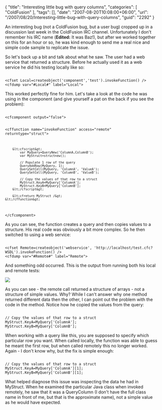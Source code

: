 {
	"title": "Interesting little bug with query columns",
	"categories": [
		"ColdFusion"
	],
	"tags": [],
	"date": "2007-08-20T10:08:00+06:00",
	"url": "/2007/08/20/Interesting-little-bug-with-query-columns",
	"guid": "2292"
}

An interesting bug (not a ColdFusion bug, but a user bug) cropped up in a discussion last week in the ColdFusion IRC channel. Unfortunately I don't remember his IRC name (<b>Edited:</b> It was Baz!), but after we worked together on this for an hour or so, he was kind enough to send me a real nice and simple code sample to replicate the issue.

So let's back up a bit and talk about what he saw. The user had a web service that returned a structure. Before he actually used it as a web service he did his testing locally like so:
<!--more-->
<code>
&lt;cfset Local=createobject('component','test').invokeFunction() /&gt;
&lt;cfdump var="#Local#" label="Local"&gt;
</code>

This worked perfectly fine for him. Let's take a look at the code he was using in the component (and give yourself a pat on the back if you see the problem):

<code>
&lt;cfcomponent output="false"&gt;

&lt;cffunction name="invokeFunction" access="remote" returntype="struct"&gt;

        &lt;cfscript&gt;
            var MyQuery=QueryNew('ColumnA,ColumnB');
            var MyStruct=structnew();

            // Populate 1 row of the query
            QueryAddRow(MyQuery, 1);
            QuerySetCell(MyQuery, 'ColumnA', 'ValueA');
            QuerySetCell(MyQuery, 'ColumnB', 'ValueB');

            // Copy the values of that row to a struct
            MyStruct.KeyA=MyQuery['ColumnA'];
            MyStruct.KeyB=MyQuery['ColumnB'];
        &lt;/cfscript&gt;

        &lt;cfreturn MyStruct /&gt;
    &lt;/cffunction&gt;
&lt;/cfcomponent&gt;
</code>

As you can see, the function creates a query and then copies values to a structure. His real code was obviously a bit more complex. So he then switched to using a web service:

<code>
&lt;cfset Remote=createobject('webservice', 'http://localhost/test.cfc?WSDL').invokeFunction() /&gt;
&lt;cfdump var="#Remote#" label="Remote"&gt;
</code>

And something odd occurred. This is the output from running both his local and remote tests:

<img src="http://www.raymondcamden.com/images/aug20ss.png">

As you can see - the remote call returned a structure of arrays - not a structure of simple values. Why? While I can't answer why one method returned different data then the other, I can point out the problem with the code in the method. Notice how he copied the values from the query:

<code>
// Copy the values of that row to a struct
MyStruct.KeyA=MyQuery['ColumnA'];
MyStruct.KeyB=MyQuery['ColumnB'];
</code>

When working with a query like this, you are supposed to specify which particular row you want. When called locally, the function was able to guess he meant the first row, but when called remotely this no longer worked. Again - I don't know why, but the fix is simple enough:

<code>
// Copy the values of that row to a struct
MyStruct.KeyA=MyQuery['ColumnA'][1];
MyStruct.KeyB=MyQuery['ColumnB'][1];
</code>

What helped diagnose this issue was inspecting the data he had in MyStruct. When he examined the particular Java class when invoked remotely, he saw that it was a QueryColumn (I don't have the full class name in front of me, but that is the approximate name), not a simple value as he would have expected.
